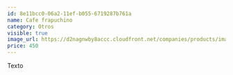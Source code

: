 ```yaml
---
id: 8e11bcc0-06a2-11ef-b055-6719287b761a
name: Cafe frapuchino
category: Otros
visible: true
image_url: https://d2nagnwby8accc.cloudfront.net/companies/products/images/800/f0323553-4b67-4bb7-a0da-a6be4b37fc4e.jpg
price: 450
---
```


Texto
